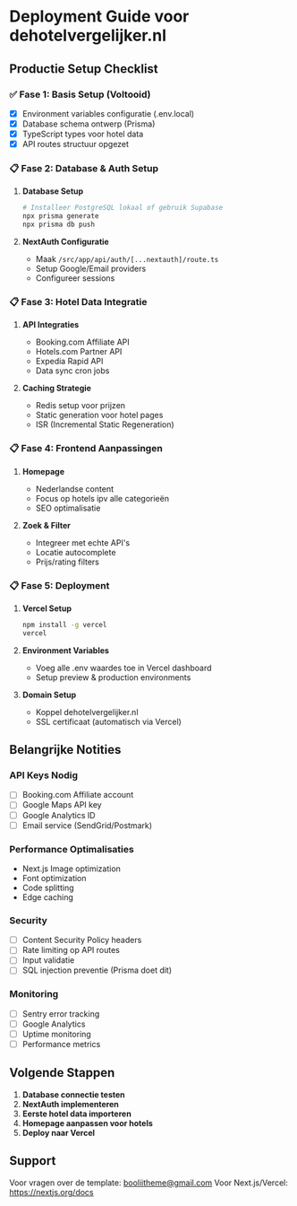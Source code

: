 # Deployment Guide voor dehotelvergelijker.nl

## Productie Setup Checklist

### ✅ Fase 1: Basis Setup (Voltooid)
- [x] Environment variables configuratie (.env.local)
- [x] Database schema ontwerp (Prisma)
- [x] TypeScript types voor hotel data
- [x] API routes structuur opgezet

### 📋 Fase 2: Database & Auth Setup
1. **Database Setup**
   ```bash
   # Installeer PostgreSQL lokaal of gebruik Supabase
   npx prisma generate
   npx prisma db push
   ```

2. **NextAuth Configuratie**
   - Maak `/src/app/api/auth/[...nextauth]/route.ts`
   - Setup Google/Email providers
   - Configureer sessions

### 📋 Fase 3: Hotel Data Integratie
1. **API Integraties**
   - Booking.com Affiliate API
   - Hotels.com Partner API
   - Expedia Rapid API
   - Data sync cron jobs

2. **Caching Strategie**
   - Redis setup voor prijzen
   - Static generation voor hotel pages
   - ISR (Incremental Static Regeneration)

### 📋 Fase 4: Frontend Aanpassingen
1. **Homepage**
   - Nederlandse content
   - Focus op hotels ipv alle categorieën
   - SEO optimalisatie

2. **Zoek & Filter**
   - Integreer met echte API's
   - Locatie autocomplete
   - Prijs/rating filters

### 📋 Fase 5: Deployment
1. **Vercel Setup**
   ```bash
   npm install -g vercel
   vercel
   ```

2. **Environment Variables**
   - Voeg alle .env waardes toe in Vercel dashboard
   - Setup preview & production environments

3. **Domain Setup**
   - Koppel dehotelvergelijker.nl
   - SSL certificaat (automatisch via Vercel)

## Belangrijke Notities

### API Keys Nodig
- [ ] Booking.com Affiliate account
- [ ] Google Maps API key
- [ ] Google Analytics ID
- [ ] Email service (SendGrid/Postmark)

### Performance Optimalisaties
- Next.js Image optimization
- Font optimization
- Code splitting
- Edge caching

### Security
- [ ] Content Security Policy headers
- [ ] Rate limiting op API routes
- [ ] Input validatie
- [ ] SQL injection preventie (Prisma doet dit)

### Monitoring
- [ ] Sentry error tracking
- [ ] Google Analytics
- [ ] Uptime monitoring
- [ ] Performance metrics

## Volgende Stappen

1. **Database connectie testen**
2. **NextAuth implementeren**
3. **Eerste hotel data importeren**
4. **Homepage aanpassen voor hotels**
5. **Deploy naar Vercel**

## Support

Voor vragen over de template: booliitheme@gmail.com
Voor Next.js/Vercel: https://nextjs.org/docs